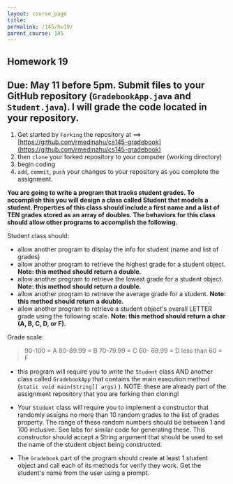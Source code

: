 ```yaml
---
layout: course_page
title: 
permalink: /145/hw19/
parent_course: 145
---
```


Homework 19
----

Due: May 11 before 5pm. Submit files to your GitHub repository (```GradebookApp.java``` and ```Student.java```). I will grade the code located in your repository.
----

1. Get started by ```Forking``` the repository at ==> [https://github.com/rmedinahu/cs145-gradebook](https://github.com/rmedinahu/cs145-gradebook)
2. then ```clone``` your forked repository to your computer (working directory)
3. begin coding
4. ```add```, ```commit```, ```push``` your changes to your repository as you complete the assignment.

**You are going to write a program that tracks student grades. To accomplish this you will design a class called Student that models a student. Properties of this class should include a first name and a list of TEN grades stored as an array of doubles. The behaviors for this class should allow other programs to accomplish the following.**


Student class should:

- allow another program to display the info for student (name and list of grades)
- allow another program to retrieve the highest grade for a student object. **Note: this method should return a double.**
- allow another program to retrieve the lowest grade for a student object. **Note: this method should return a double.**
- allow another program to retrieve the average grade for a student. **Note: this method should return a double.**
- allow another program to retrieve a student object's overall LETTER grade using the following scale. **Note: this method should return a char (A, B, C, D, or F).**

Grade scale:

>	90-100 = A
>	80-89.99 = B
>	70-79.99 = C
>	60- 69.99 = D
> 	less than 60  = F

- this program will require you to write the ```Student``` class AND another class called ```GradebookApp``` that contains the main execution method (```static void main(String[] args)``` ). NOTE: these are already part of the assignment repository that you are forking then cloning!

- Your ```Student``` class will require you to implement a constructor that randomly assigns no more than 10 random grades to the list of grades property. The range of these random numbers should be between 1 and 100 inclusive. See labs for similar code for generating these. This constructor should accept a String argument that should be used to set the name of the student object being constructed.

- The ```Gradebook``` part of the program should create at least 1 student object and call each of its methods for verify they work. Get the student's name from the user using a prompt.





